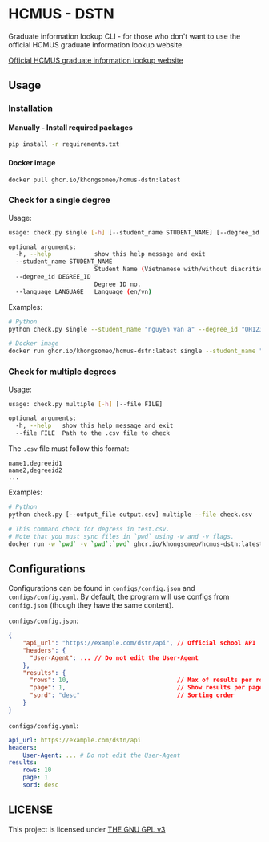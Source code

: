 # HCMUS - DSTN

Graduate information lookup CLI - for those who don't want to use the official HCMUS graduate information lookup website.

[Official HCMUS graduate information lookup website](https://pdt.hcmus.edu.vn/dstn)

## Usage

### Installation

#### Manually - Install required packages

```bash
pip install -r requirements.txt
```

#### Docker image

```bash
docker pull ghcr.io/khongsomeo/hcmus-dstn:latest
```

### Check for a single degree

Usage:

```bash
usage: check.py single [-h] [--student_name STUDENT_NAME] [--degree_id DEGREE_ID] [--language LANGUAGE]

optional arguments:
  -h, --help            show this help message and exit
  --student_name STUDENT_NAME
                        Student Name (Vietnamese with/without diacritics; upper/lowercased; or just use your Student ID)
  --degree_id DEGREE_ID
                        Degree ID no.
  --language LANGUAGE   Language (en/vn)
```

Examples:

```bash
# Python
python check.py single --student_name "nguyen van a" --degree_id "QH123456"
```

```bash
# Docker image
docker run ghcr.io/khongsomeo/hcmus-dstn:latest single --student_name "nguyen van a" --degree_id "QH123456"
```

### Check for multiple degrees

Usage:

```bash
usage: check.py multiple [-h] [--file FILE]

optional arguments:
  -h, --help   show this help message and exit
  --file FILE  Path to the .csv file to check
```

The `.csv` file must follow this format:

```text
name1,degreeid1
name2,degreeid2
...
```

Examples:

```bash
# Python
python check.py [--output_file output.csv] multiple --file check.csv
```

```bash
# This command check for degress in test.csv.
# Note that you must sync files in `pwd` using -w and -v flags.
docker run -w `pwd` -v `pwd`:`pwd` ghcr.io/khongsomeo/hcmus-dstn:latest [--output_file output.csv] multiple --file test.csv
```

## Configurations

Configurations can be found in `configs/config.json` and `configs/config.yaml`. By default, the program will use configs from `config.json` (though they have the same content).

`configs/config.json`:

```json
{
    "api_url": "https://example.com/dstn/api", // Official school API
    "headers": {
      "User-Agent": ... // Do not edit the User-Agent
    },
    "results": {
      "rows": 10,                              // Max of results per row
      "page": 1,                               // Show results per page.
      "sord": "desc"                           // Sorting order
    }
}
```

`configs/config.yaml`:

```yml
api_url: https://example.com/dstn/api
headers:
    User-Agent: ... # Do not edit the User-Agent
results:
    rows: 10
    page: 1
    sord: desc
```

## LICENSE

This project is licensed under [THE GNU GPL v3](LICENSE)
